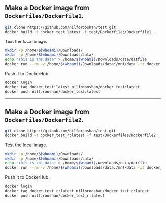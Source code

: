 ## Make a Docker image from `Dockerfiles/Dockerfile1`.

```sh
git clone https://github.com/nilforooshan/test.git
docker build -t docker_test:latest -f test/Dockerfiles/Dockerfile1 .
```

Test the local image.

```sh
mkdir -p /home/$(whoami)/Downloads/
mkdir -p /home/$(whoami)/Downloads/data/
echo "This is the data" > /home/$(whoami)/Downloads/data/datfile
docker run --rm -v /home/$(whoami)/Downloads/data:/mnt/data -it docker_test:latest
```

Push it to DockerHub.

```sh
docker login
docker tag docker_test:latest nilforooshan/docker_test:latest
docker push nilforooshan/docker_test:latest
```

---

## Make a Docker image from `Dockerfiles/Dockerfile2`.

```sh
git clone https://github.com/nilforooshan/test.git
docker build -t docker_test_r:latest -f test/Dockerfiles/Dockerfile2 .
```

Test the local image.

```sh
mkdir -p /home/$(whoami)/Downloads/
mkdir -p /home/$(whoami)/Downloads/data/
echo "This is the data" > /home/$(whoami)/Downloads/data/datfile
docker run --rm -v /home/$(whoami)/Downloads/data:/mnt/data -it docker_test_r:latest
```

Push it to DockerHub.

```sh
docker login
docker tag docker_test_r:latest nilforooshan/docker_test_r:latest
docker push nilforooshan/docker_test_r:latest
```
